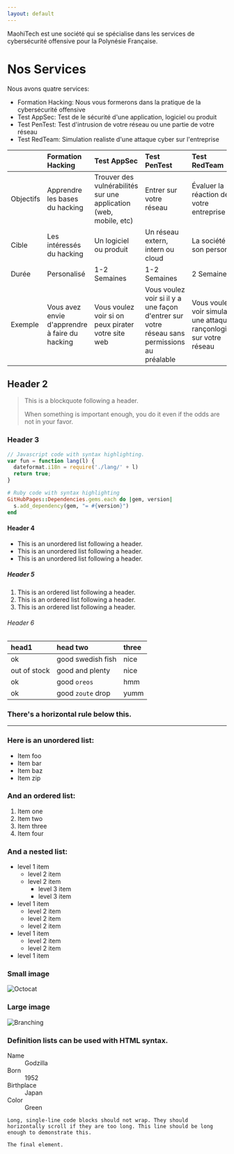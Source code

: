 ```yaml
---
layout: default
---
```


MaohiTech est une société qui se spécialise dans les services de cybersécurité offensive pour la Polynésie Française.

# Nos Services

Nous avons quatre services:

* Formation Hacking: Nous vous formerons dans la pratique de la cybersécurité offensive
* Test AppSec: Test de le sécurité d'une application, logiciel ou produit
* Test PenTest: Test d'intrusion de votre réseau ou une partie de votre réseau
* Test RedTeam: Simulation realiste d'une attaque cyber sur l'entreprise

|              | Formation Hacking | Test AppSec  |Test PenTest|Test RedTeam|
|:-------------|:------------------|:-------------|:-----------|:-----------|
|Objectifs    |Apprendre les bases du hacking|Trouver des vulnérabilités sur une application (web, mobile, etc)|Entrer sur votre réseau|Évaluer la réaction de votre entreprise|
|Cible        |Les intéressés du hacking|Un logiciel ou produit|Un réseau extern, intern ou cloud|La société et son personel|
|Durée        |Personalisé|1-2 Semaines|1-2 Semaines|2 Semaines|
|Exemple      |Vous avez envie d'apprendre à faire du hacking|Vous voulez voir si on peux pirater votre site web|Vous voulez voir si il y a une façon d'entrer sur votre réseau sans permissions au préalable|Vous voulez voir simular une attaque rançonlogiciel sur votre réseau|


## Header 2

> This is a blockquote following a header.
>
> When something is important enough, you do it even if the odds are not in your favor.

### Header 3

```js
// Javascript code with syntax highlighting.
var fun = function lang(l) {
  dateformat.i18n = require('./lang/' + l)
  return true;
}
```

```ruby
# Ruby code with syntax highlighting
GitHubPages::Dependencies.gems.each do |gem, version|
  s.add_dependency(gem, "= #{version}")
end
```

#### Header 4

*   This is an unordered list following a header.
*   This is an unordered list following a header.
*   This is an unordered list following a header.

##### Header 5

1.  This is an ordered list following a header.
2.  This is an ordered list following a header.
3.  This is an ordered list following a header.

###### Header 6

| head1        | head two          | three |
|:-------------|:------------------|:------|
| ok           | good swedish fish | nice  |
| out of stock | good and plenty   | nice  |
| ok           | good `oreos`      | hmm   |
| ok           | good `zoute` drop | yumm  |

### There's a horizontal rule below this.

* * *

### Here is an unordered list:

*   Item foo
*   Item bar
*   Item baz
*   Item zip

### And an ordered list:

1.  Item one
1.  Item two
1.  Item three
1.  Item four

### And a nested list:

- level 1 item
  - level 2 item
  - level 2 item
    - level 3 item
    - level 3 item
- level 1 item
  - level 2 item
  - level 2 item
  - level 2 item
- level 1 item
  - level 2 item
  - level 2 item
- level 1 item

### Small image

![Octocat](https://github.githubassets.com/images/icons/emoji/octocat.png)

### Large image

![Branching](https://guides.github.com/activities/hello-world/branching.png)


### Definition lists can be used with HTML syntax.

<dl>
<dt>Name</dt>
<dd>Godzilla</dd>
<dt>Born</dt>
<dd>1952</dd>
<dt>Birthplace</dt>
<dd>Japan</dd>
<dt>Color</dt>
<dd>Green</dd>
</dl>

```
Long, single-line code blocks should not wrap. They should horizontally scroll if they are too long. This line should be long enough to demonstrate this.
```

```
The final element.
```
